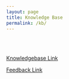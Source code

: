 ```yaml
---
layout: page
title: Knowledge Base
permalink: /kb/
---
```


<br /><br />


[Knowledgebase Link](https://docs.google.com/spreadsheets/d/1IgYsgH0F3PVH_hXMJKgOXCThI_c86tS1CUb8KdqJIdI/edit?usp=sharing)

[Feedback Link](https://docs.google.com/spreadsheets/d/1TM_fVrDqR6WKuL9uNhq2Ld_dJNn3pXH5FjX0AEvMU0Q/edit?usp=sharing)

